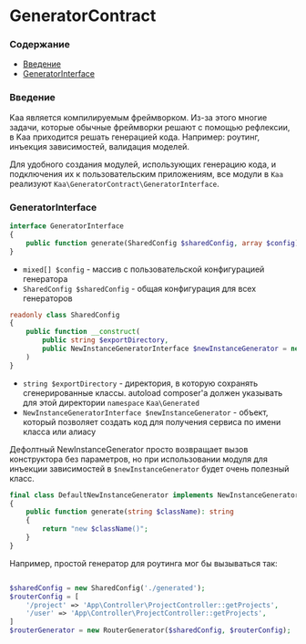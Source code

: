 # GeneratorContract

### Содержание
* [Введение](#введение)
* [GeneratorInterface](#generatorinterface)

### Введение

Kaa является компилируемым фреймворком.
Из-за этого многие задачи, которые обычные фреймворки решают с помощью рефлексии, в Kaa приходится решать генерацией кода.
Например: роутинг, инъекция зависимостей, валидация моделей.

Для удобного создания модулей, использующих генерацию кода, и подключения их к пользовательским приложениям, все модули в `Kaa` реализуют `Kaa\GeneratorContract\GeneratorInterface`.

### GeneratorInterface

```php
interface GeneratorInterface
{
    public function generate(SharedConfig $sharedConfig, array $config): void;
}
```

* `mixed[] $config` - массив с пользовательской конфигурацией генератора
* `SharedConfig $sharedConfig` - общая конфигурация для всех генераторов

```php
readonly class SharedConfig
{
    public function __construct(
        public string $exportDirectory,
        public NewInstanceGeneratorInterface $newInstanceGenerator = new Kaa\GeneratorContract\DefaultNewInstanceGenerator(),
    )
}
```

* `string $exportDirectory` - директория, в которую сохранять сгенерированные классы.
autoload composer'а должен указывать для этой директории `namespace` `Kaa\Generated`
* `NewInstanceGeneratorInterface $newInstanceGenerator` - объект, который позволяет создать код для получения сервиса по имени класса или алиасу

Дефолтный NewInstanceGenerator просто возвращает вызов конструктора без параметров, но при использовании модуля для инъекции зависимостей в `$newInstanceGenerator` будет очень полезный класс.
```php
final class DefaultNewInstanceGenerator implements NewInstanceGeneratorInterface
{
    public function generate(string $className): string
    {
        return "new $className()";
    }
}
```

Например, простой генератор для роутинга мог бы вызываться так:
```php

$sharedConfig = new SharedConfig('./generated');
$routerConfig = [
    '/project' => 'App\Controller\ProjectController::getProjects',
    '/user' => 'App\Controller\ProjectController::getProjects',
]
$routerGenerator = new RouterGenerator($sharedConfig, $routerConfig);
```
